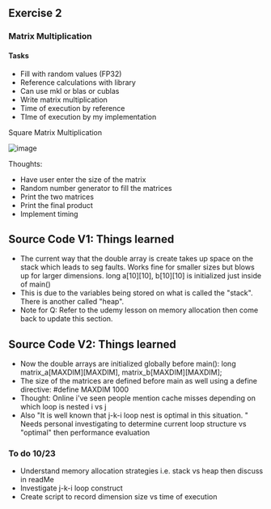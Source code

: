 ## Exercise 2

### Matrix Multiplication

#### Tasks
* Fill with random values (FP32)
* Reference calculations with library
* Can use mkl or blas or cublas
* Write matrix multiplication
* Time of execution by reference
* TIme of execution by my implementation


Square Matrix Multiplication

![image](https://github.com/Q-SKADOO/cpp-exercises/assets/112571800/bcc31ad2-3237-46e1-892e-f7dd9ebc2b5a)


Thoughts:
* Have user enter the size of the matrix
* Random number generator to fill the matrices
* Print the two matrices
* Print the final product
* Implement timing

## Source Code V1: Things learned
* The current way that the double array is create takes up space on the stack which leads to seg faults. Works fine for smaller sizes but blows up for larger dimensions. long a[10][10], b[10][10] is initialized just inside of main()
* This is due to the variables being stored on what is called the "stack". There is another called "heap".
* Note for Q: Refer to the udemy lesson on memory allocation then come back to update this section.

## Source Code V2: Things learned
* Now the double arrays are initialized globally before main(): long matrix_a[MAXDIM][MAXDIM], matrix_b[MAXDIM][MAXDIM];
* The size of the matrices are defined before main as well using a define directive: #define MAXDIM 1000
* Thought: Online i've seen people mention cache misses depending on which loop is nested i vs j
* Also "It is well known that j-k-i loop nest is optimal in this situation. " Needs personal investigating to determine current loop structure vs "optimal" then performance evaluation

### To do 10/23
* Understand memory allocation strategies i.e. stack vs heap then discuss in readMe
* Investigate j-k-i loop construct
* Create script to record dimension size vs time of execution

